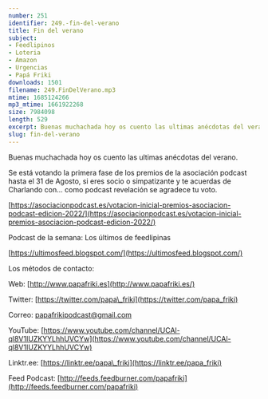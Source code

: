```yaml
---
number: 251
identifier: 249.-fin-del-verano
title: Fin del verano
subject:
- Feedlipinos
- Loteria
- Amazon
- Urgencias
- Papá Friki
downloads: 1501
filename: 249.FinDelVerano.mp3
mtime: 1685124266
mp3_mtime: 1661922268
size: 7984098
length: 529
excerpt: Buenas muchachada hoy os cuento las ultimas anécdotas del verano.
slug: fin-del-verano
---
```

Buenas muchachada hoy os cuento las ultimas anécdotas del verano.

Se está votando la primera fase de los premios de la asociación podcast hasta el 31 de Agosto, si eres socio o simpatizante y te acuerdas de Charlando con... como podcast revelación se agradece tu voto.

[https://asociacionpodcast.es/votacion-inicial-premios-asociacion-podcast-edicion-2022/](https://asociacionpodcast.es/votacion-inicial-premios-asociacion-podcast-edicion-2022/)  

Podcast de la semana: Los últimos de feedlipinas

[https://ultimosfeed.blogspot.com/](https://ultimosfeed.blogspot.com/)  

Los métodos de contacto:  

Web: [http://www.papafriki.es](http://www.papafriki.es/)  

Twitter: [https://twitter.com/papa\_friki](https://twitter.com/papa_friki)

Correo: [papafrikipodcast@gmail.com](https://archive.org/details/papafrikipodast@gmail.com)

YouTube: [https://www.youtube.com/channel/UCAl-ql8V1IUZKYYLhhUVCYw](https://www.youtube.com/channel/UCAl-ql8V1IUZKYYLhhUVCYw)  

Linktr.ee: [https://linktr.ee/papa\_friki](https://linktr.ee/papa_friki)  

Feed Podcast: [http://feeds.feedburner.com/papafriki](http://feeds.feedburner.com/papafriki)
